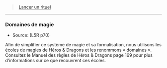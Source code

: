 ﻿---
!GenericItem
Name: Domaines de magie
Id: l5r_rituals_hd.md#domaines-de-magie
ParentLink: l5r_rituals_hd.md#lancer-un-rituel
ParentName: Lancer un rituel
NameLevel: 3
Source: (L5R p70)
Attributes: {}
---
> [Lancer un rituel](hd_l5r_rituals.md)

---

### Domaines de magie

- Source: (L5R p70)

Afin de simplifier ce système de magie et sa formalisation, nous utilisons les écoles de magies de Héros & Dragons et les renommons « domaines ». Consultez le Manuel des règles de Héros & Dragons page 169 pour plus d'informations sur ce que recouvrent ces écoles.

